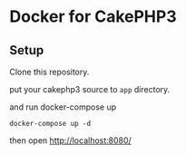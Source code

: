# Docker for CakePHP3

## Setup

Clone this repository.

put your cakephp3 source to `app` directory.

and run docker-compose up

```
docker-compose up -d 
```

then open [http://localhost:8080/](http://localhost:8080/)
